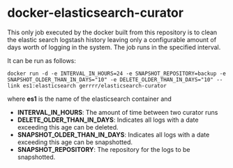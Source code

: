 # docker-elasticsearch-curator

This only job executed by the docker built from this repository is to clean the elastic search logstash history leaving only a configurable amount of days worth of logging in the system. The job runs in the specified interval.

It can be run as follows:

	docker run -d -e INTERVAL_IN_HOURS=24 -e SNAPSHOT_REPOSITORY=backup -e SNAPSHOT_OLDER_THAN_IN_DAYS="10" -e DELETE_OLDER_THAN_IN_DAYS="10" --link es1:elasticsearch gerrrr/elasticsearch-curator

where **es1** is the name of the elasticsearch container and

* **INTERVAL\_IN\_HOURS**: The amount of time between two curator runs
* **DELETE\_OLDER\_THAN\_IN\_DAYS**: Indicates all logs with a date exceeding this age can be deleted.
* **SNAPSHOT\_OLDER\_THAN\_IN\_DAYS**: Indicates all logs with a date exceeding this age can be snapshotted.
* **SNAPSHOT\_REPOSITORY**: The repository for the logs to be snapshotted.
